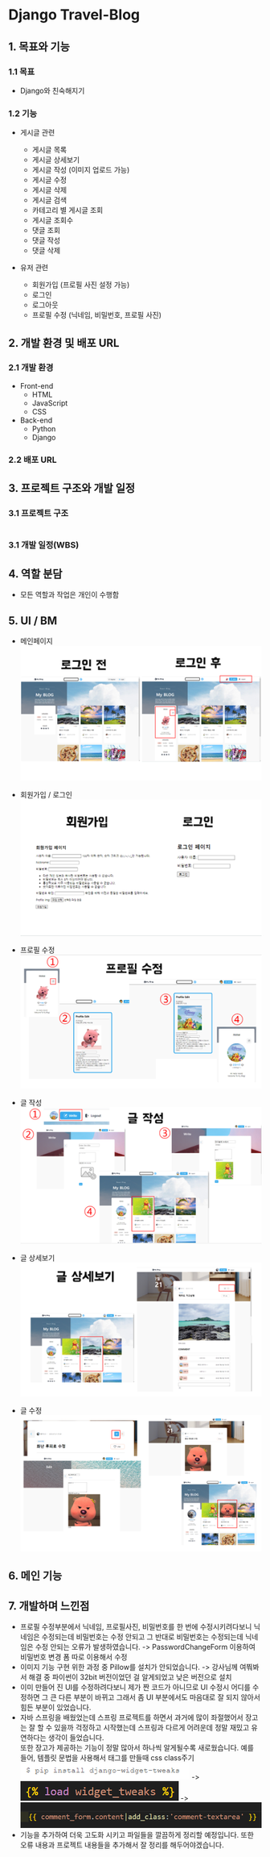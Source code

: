 # Django Travel-Blog


## 1. 목표와 기능

### 1.1 목표
- Django와 친숙해지기

### 1.2 기능
- 게시글 관련
  - 게시글 목록
  - 게시글 상세보기
  - 게시글 작성 (이미지 업로드 가능)
  - 게시글 수정
  - 게시글 삭제
  - 게시글 검색
  - 카테고리 별 게시글 조회
  - 게시글 조회수
  - 댓글 조회
  - 댓글 작성
  - 댓글 삭제

- 유저 관련
  - 회원가입 (프로필 사진 설정 가능)
  - 로그인
  - 로그아웃
  - 프로필 수정 (닉네임, 비밀번호, 프로필 사진)

## 2. 개발 환경 및 배포 URL

### 2.1 개발 환경

- Front-end
  - HTML
  - JavaScript
  - CSS
- Back-end
  - Python
  - Django


### 2.2 배포 URL


## 3. 프로젝트 구조와 개발 일정

### 3.1 프로젝트 구조

```bash

```

### 3.1 개발 일정(WBS)


## 4. 역할 분담

- 모든 역할과 작업은 개인이 수행함

## 5. UI / BM

- 메인페이지
![Alt text](image-1.png)

- 회원가입 / 로그인
![Alt text](image-2.png)

- 프로필 수정
![Alt text](image-3.png)

- 글 작성
![Alt text](image-4.png)

- 글 상세보기
![Alt text](image-5.png)

- 글 수정
![Alt text](image-7.png)


## 6. 메인 기능


## 7. 개발하며 느낀점
- 프로필 수정부분에서 닉네임, 프로필사진, 비밀번호를 한 번에 수정시키려다보니 닉네임은 수정되는데 비밀번호는 수정 안되고 그 반대로 비밀번호는 수정되는데 닉네임은 수정 안되는 오류가 발생하였습니다. -> PasswordChangeForm 이용하여 비밀번호 변경 폼 따로 이용해서 수정
- 이미지 기능 구현 위한 과정 중 Pillow를 설치가 안되었습니다. -> 강사님께 여쭤봐서 해결 중 파이썬이 32bit 버전이었던 걸 알게되었고 낮은 버전으로 설치
- 이미 만들어 진 UI를 수정하려다보니 제가 짠 코드가 아니므로 UI 수정시 어디를 수정하면 그 큰 다른 부분이 바뀌고 그래서 좀 UI 부분에서도 마음대로 잘 되지 않아서 힘든 부분이 있었습니다.
- 자바 스프링을 배웠었는데 스프링 프로젝트를 하면서 과거에 많이 좌절했어서 장고는 잘 할 수 있을까 걱정하고 시작했는데 스프링과 다르게 어려운데 정말 재밌고 유연하다는 생각이 들었습니다.<br>
또한 장고가 제공하는 기능이 정말 많아서 하나씩 알게될수록 새로웠습니다. 예를 들어,
템플릿 문법을 사용해서 태그를 만들때 css class주기 <br>
![Alt text](image-10.png) -> ![Alt text](image-9.png) -> ![Alt text](image-8.png)
- 기능을 추가하여 더욱 고도화 시키고 파일들을 깔끔하게 정리할 예정입니다. 
또한 오류 내용과 프로젝트 내용들을 추가해서 잘 정리를 해두어야겠습니다.

